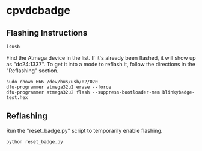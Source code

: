 # cpvdcbadge

## Flashing Instructions

    lsusb
Find the Atmega device in the list. If it's already been flashed, it will show up as "dc24:1337". To get it into a mode to reflash it, follow the directions in the "Reflashing" section.

    sudo chown 666 /dev/bus/usb/02/020
    dfu-programmer atmega32u2 erase --force
    dfu-programmer atmega32u2 flash --suppress-bootloader-mem blinkybadge-test.hex

## Reflashing
Run the "reset_badge.py" script to temporarily enable flashing.

    python reset_badge.py
